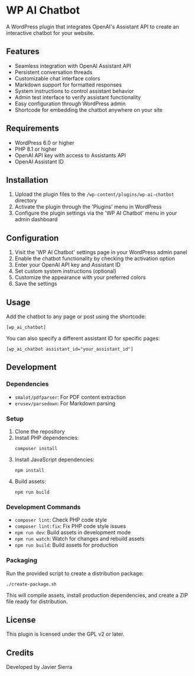 # WP AI Chatbot

A WordPress plugin that integrates OpenAI's Assistant API to create an interactive chatbot for your website.

## Features

- Seamless integration with OpenAI Assistant API
- Persistent conversation threads
- Customizable chat interface colors
- Markdown support for formatted responses
- System instructions to control assistant behavior
- Admin test interface to verify assistant functionality
- Easy configuration through WordPress admin
- Shortcode for embedding the chatbot anywhere on your site

## Requirements

- WordPress 6.0 or higher
- PHP 8.1 or higher
- OpenAI API key with access to Assistants API
- OpenAI Assistant ID

## Installation

1. Upload the plugin files to the `/wp-content/plugins/wp-ai-chatbot` directory
2. Activate the plugin through the 'Plugins' menu in WordPress
3. Configure the plugin settings via the 'WP AI Chatbot' menu in your admin dashboard

## Configuration

1. Visit the 'WP AI Chatbot' settings page in your WordPress admin panel
2. Enable the chatbot functionality by checking the activation option
3. Enter your OpenAI API key and Assistant ID
4. Set custom system instructions (optional)
5. Customize the appearance with your preferred colors
6. Save the settings

## Usage

Add the chatbot to any page or post using the shortcode:

```
[wp_ai_chatbot]
```

You can also specify a different assistant ID for specific pages:

```
[wp_ai_chatbot assistant_id="your_assistant_id"]
```

## Development

### Dependencies

- `smalot/pdfparser`: For PDF content extraction
- `erusev/parsedown`: For Markdown parsing

### Setup

1. Clone the repository
2. Install PHP dependencies:
   ```
   composer install
   ```
3. Install JavaScript dependencies:
   ```
   npm install
   ```
4. Build assets:
   ```
   npm run build
   ```

### Development Commands

- `composer lint`: Check PHP code style
- `composer lint:fix`: Fix PHP code style issues
- `npm run dev`: Build assets in development mode
- `npm run watch`: Watch for changes and rebuild assets
- `npm run build`: Build assets for production

### Packaging

Run the provided script to create a distribution package:
```
./create-package.sh
```

This will compile assets, install production dependencies, and create a ZIP file ready for distribution.

## License

This plugin is licensed under the GPL v2 or later.

## Credits

Developed by Javier Sierra